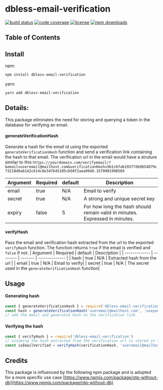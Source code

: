 # dbless-email-verification

[![build status](https://img.shields.io/travis/com/iAmShakil/dbless-email-verification.svg)](https://travis-ci.com/iAmShakil/dbless-email-verification)
[![code coverage](https://img.shields.io/codecov/c/github/iAmShakil/dbless-email-verification.svg)](https://codecov.io/gh/iAmShakil/dbless-email-verification)
[![license](https://img.shields.io/github/license/iAmShakil/dbless-email-verification.svg)](LICENSE)
[![npm downloads](https://img.shields.io/npm/dt/dbless-email-verification.svg)](https://npm.im/dbless-email-verification)


## Table of Contents


## Install

npm:

```sh
npm install dbless-email-verification
```

yarn:

```sh
yarn add dbless-email-verification
```
## Details:  
  
This package eliminates the need for storing and querying a token in the database for verifying an email.

#### generateVerificationHash  
Generate a hash for the email id using the exported `generateVerificationHash` function and send a verification link containing the hash to that email. The verification url in the email would have a struture similar to this `https://yourdomain.com/verifyemail/?&email=useremail@mailhost.com&verificationHash=5b1c6fab1937fdb9654879c73218d6a6142c614c8e347b45105cb50f2aea9949.1570901998569`

| Argument      | Required | default | Description    | 
| ------------- | -------- | ------- | -------------- |
| email         | true     | N/A     | Email to verify |
| secret        | true     | N/A     | A strong and unique secret key |
| expiry  | false    | 5       | For how long the hash should remain valid in minutes. Expressed in minutes.|

#### verifyHash 
Pass the email and verification hash extracted from the url to the exported `verifyHash` function. The function returns `true` if the email is verified and `false` if not.
| Argument      | Required | default | Description    | 
| ------------- | -------- | ------- | -------------- |
| hash          | true     | N/A     | Extracted hash from the url |
| email         | true     | N/A     | Email to verify|
| secret        | true     | N/A     | The secret used in the `generateVerificationHash` function|

## Usage
#### Generating hash
```js
const { generateVerificationHash } = require('dbless-email-verification');
const hash = generateVerificationHash('useremail@mailhost.com', 'useyourownsecrethere', 10)
// add the email and generated hash to the verification link
```  
#### Verifying the hash
```js
const { verifyHash } = require('dbless-email-verification')
// assuming the hash extracted from the verification url is stored in the verificationHash variable
const isEmailVerified = verifyHash(verificationHash, 'useremail@mailhost.com', 'useyourownsecrethere')
```

## Credits  
This package is influenced by the following npm package and is adopted for a more specific use case [https://www.npmjs.com/package/otp-without-db](https://www.npmjs.com/package/otp-without-db)
